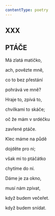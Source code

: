 ```yaml
---
contentType: poetry
---
```


## XXX  

## PTÁČE

Má zlatá matičko,  

ach, povězte mně,

co to bez přestání

pohrává ve mně?

Hraje to, zpívá to,

chvílkami to skáče;

oč že mám v srdéčku

zavřené ptáče.

Klec máme na půdě

dojděte pro ni;

však mi to ptáčátko

chytíme do ní.

Dáme je za okno,

musí nám zpívat,

když budem večeřet.

když budem snídat.
